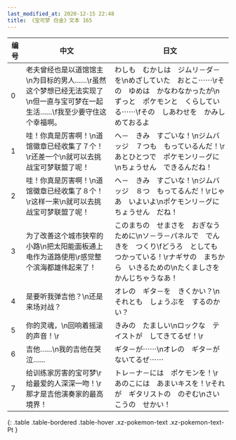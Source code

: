 ```yaml
---
last_modified_at: 2020-12-15 22:48
title: 《宝可梦 白金》文本 165
---
```

| 编号 | 中文 | 日文 |
| ---- | ---- | ---- |
| 0 | 老夫曾经也是以道馆馆主\n为目标的男人……\r虽然这个梦想已经无法实现了\n但一直与宝可梦在一起生活……\f我至少要守住这个幸福啊。 | わしも　むかしは　ジムリ－ダ－を\nめざしていた　おとこ⋯⋯\rその　ゆめは　かなわなかったが\nずっと　ポケモンと　くらしている⋯⋯\fその　しあわせを　かみしめておるよ |
| 1 | 哇！你真是厉害啊！\n道馆徽章已经收集了７个！\r还差一个\n就可以去挑战宝可梦联盟了呢！ | へ－　きみ　すごいな！\nジムバッジ　７つも　もっているんだ！\rあとひとつで　ポケモンリ－グに\nちょうせん　できるんだね！ |
| 2 | 哇！你真是厉害啊！\n道馆徽章已经收集了８个！\r这样一来\n就可以去挑战宝可梦联盟了呢！ | へ－　きみ　すごいな！\nジムバッジ　８つ　もってるんだ！\rじゃあ　いよいよ\nポケモンリ－グに　ちょうせん　だね！ |
| 3 | 为了改善这个城市狭窄的小路\n把太阳能面板通上电作为道路使用\r感觉整个滨海都雄伟起来了！ | このまちの　せまさを　おぎなうために\nソ－ラ－パネルで　でんきを　つくり\fどうろ　としても　つかっている！\rナギサの　まちから　いきるための\nたくましさを　かんじちゃうなあ！ |
| 4 | 是要听我弹吉他？\n还是来场对战？ | オレの　ギタ－を　きくかい？\nそれとも　しょうぶを　するのかい？ |
| 5 | 你的灵魂，\n回响着摇滚的声音！\r | きみの　たましい\nロックな　テイストが　してきてるぜ！\r |
| 6 | 吉他……\n我的吉他在哭泣…… | ギタ－が⋯⋯\nオレの　ギタ－が　ないてるぜ⋯⋯ |
| 7 | 给训练家厉害的宝可梦\r给最爱的人深深一吻！\r那才是吉他演奏家的最高境界！ | トレ－ナ－には　ポケモンを！\rあのこには　あまいキスを！\rそれが　ギタリストの　のぞむ\nさいこうの　せかい！ |
{: .table .table-bordered .table-hover .xz-pokemon-text .xz-pokemon-text-Pt }